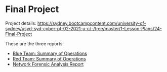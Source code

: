 # Final Project

Project details: https://sydney.bootcampcontent.com/university-of-sydney/usyd-syd-cyber-pt-02-2021-u-c/-/tree/master/1-Lesson-Plans/24-Final-Project

These are the three reports:
- [Blue Team: Summary of Operations](Defensive/DefensiveTemplate.md)
- [Red Team: Summary of Operations](Offensive/OffensiveTemplate.md) 
- [Network Forensic Analysis Report](Network/NetworkTemplate.md)

